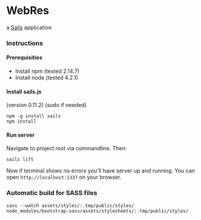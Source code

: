 # WebRes

a [Sails](http://sailsjs.org) application

### Instructions

#### Prerequisities

- Install npm (tested 2.14.7)
- Install node (tested 4.2.1)

#### Install sails.js
(version 0.11.2)
(sudo if needed) 

```
npm -g install sails
npm install
```

#### Run server
Navigate to project root via commandline. Then:

```
sails lift
```

Now if terminal shows no errors you'll have server up and running. You can open `http://localhost:1337` on your browser.

### Automatic build for SASS files

```
sass --watch assets/styles/:.tmp/public/styles/ node_modules/bootstrap-sass/assets/stylesheets/:.tmp/public/styles/
```
